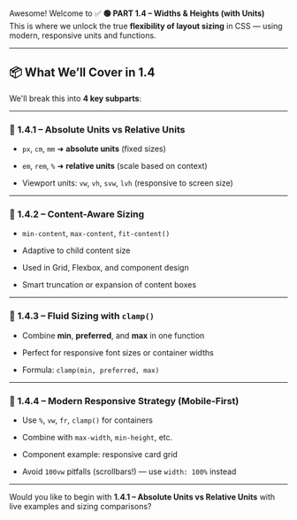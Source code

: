 Awesome! Welcome to ✅ **🟢 PART 1.4 – Widths & Heights (with Units)**  
This is where we unlock the true **flexibility of layout sizing** in CSS — using modern, responsive units and functions.

---

## 📦 What We’ll Cover in 1.4

We'll break this into **4 key subparts**:

---

### 🔸 **1.4.1 – Absolute Units vs Relative Units**

- `px`, `cm`, `mm` ➜ **absolute units** (fixed sizes)
    
- `em`, `rem`, `%` ➜ **relative units** (scale based on context)
    
- Viewport units: `vw`, `vh`, `svw`, `lvh` (responsive to screen size)
    

---

### 🔸 **1.4.2 – Content-Aware Sizing**

- `min-content`, `max-content`, `fit-content()`
    
- Adaptive to child content size
    
- Used in Grid, Flexbox, and component design
    
- Smart truncation or expansion of content boxes
    

---

### 🔸 **1.4.3 – Fluid Sizing with `clamp()`**

- Combine **min**, **preferred**, and **max** in one function
    
- Perfect for responsive font sizes or container widths
    
- Formula: `clamp(min, preferred, max)`
    

---

### 🔸 **1.4.4 – Modern Responsive Strategy (Mobile-First)**

- Use `%`, `vw`, `fr`, `clamp()` for containers
    
- Combine with `max-width`, `min-height`, etc.
    
- Component example: responsive card grid
    
- Avoid `100vw` pitfalls (scrollbars!) — use `width: 100%` instead
    

---

Would you like to begin with **1.4.1 – Absolute Units vs Relative Units** with live examples and sizing comparisons?